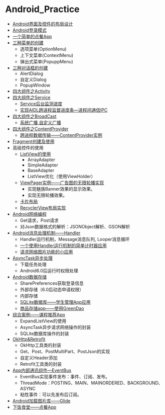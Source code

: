 # Android_Practice

* [Android界面及控件的布局设计](UIApp/)
* [Android登录模式](LaunchMode/)
* [一个简单的点餐App](Wm_app/)
* [三种菜单的创建](Wm_app/)
  * 选项菜单(OptionMenu)
  * 上下文菜单(ContextMenu)
  * 弹出式菜单(PopuppMenu)
* [三种对话框的创建](DialogApp/)
  * AlertDialog
  * 自定义Dialog
  * PopupWindow
* [四大组件之Activity](ActivityLife/)
* [四大组件之Service](ServiceSolution/)
  * [Service后台监测进度](ServiceApp/)
  * [实现AIDL跨进程监督进度条—进程间通信IPC](AIDLApp/)
* [四大组件之BroadCast](BroadcastTest/)
  * [系统广播,自定义广播](BroadDemo/)
* [四大组件之ContentProvider](myContentProvider/)
  * [跨进程数据传输——ContentProvider实例](ContentProvider/)
* [Fragment创建及使用](FragmentTest/)
* 高级控件的使用
    * [ListView的使用](ListViewApp/)
      * ArrayAdapter
      * SimpleAdapter
      * BaseAdapter
      * ListView优化（使用ViewHolder）
    * [ViewPager实例——广告图的无限轮播实现](ViewPagerApp/)
      * 实现魅族Banner效果的显示效果。
      * 实现无限轮播效果。
    * [卡片布局](Cardapp/)
    * [RecyclerView布局实现](RecyclerViewApp/)
* [Android网络编程](NetworkApp/)
  * Get请求，Post请求
  * 对Json数据格式的解析：JSONObject解析、GSON解析
* [Android消息处理机制——Handler](HandlerApp/)
  * Handler运行机制，Message消息队列,  Looper消息循环
  * [一个使用Handler运行机制的简单计时器应用](TimeApp/)
  * [请求网络图片功能的小应用](ImageApp/)
* [AsyncTask异步处理](HandlerApp/)
  * 下载任务处理
  * Android6.0后运行时权限处理
* [Android数据存储](DataStoreApp/)
  * SharePreferences获取登录信息
  * 外部存储（6.0后动态申请权限）
  * 内部存储
  * [SQLite数据库——学生管理App应用](StudentAppp/)
  * [商品存储app——使用GreenDao](StoreApp/)
* [综合案例——课程推荐App](CourseApp/) 
  * ExpandListView的使用
  * AsyncTask异步请求网络操作的封装
  * SQLite数据库操作的封装
* [OkHttp&Retrofit](OkhttpApp/) 
  * OkHttp工具类的封装
  * Get、Post、PostMultiPart、PostJson的实现
  * 自定义Header添加
  * Retrofit工具类的封装
* [App内部通讯组件—EventBus](EventBusApp/) 
  * EventBus实现事件发布：事件、订阅、发布。
  * ThreadMode：POSTING、MAIN、MAINORDERED、BACKGROUND、ASYNC
  * 粘性事件：可以先发布后订阅。
* [Android加载图片库——Glide](LoadImageApp/) 
* [下饭食堂——点餐App](RestApp/) 
